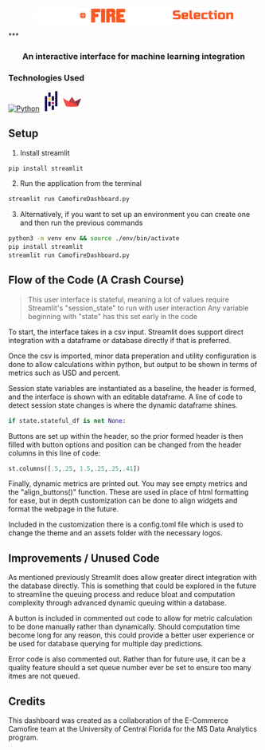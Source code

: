 <p align="center">
<img src="assets/camofire_logo_text.png" width="400"/>
</p>
***
<h3 align="center">An interactive interface for machine learning integration</h3>

### Technologies Used
<p align="left">
<a href="https://www.python.org/" target="_blank" rel="noreferrer"><img src="https://raw.githubusercontent.com/danielcranney/readme-generator/main/public/icons/skills/python-colored.svg" width="36" height="36" alt="Python" /></a>   
<a href="https://pandas.pydata.org/" target="_blank" rel="noreferrer"><img src="https://raw.githubusercontent.com/devicons/devicon/2ae2a900d2f041da66e950e4d48052658d850630/icons/pandas/pandas-original.svg" alt="pandas" width="40" height="40"/></a>
<a href="https://streamlit.io" target="_blank" rel="noreferrer"><img src="assets/streamlit-original.svg" width="36" height="36" alt="rlang" /></a>
</p>

## Setup
1. Install streamlit

```bash
pip install streamlit
```

2. Run the application from the terminal

```bash
streamlit run CamofireDashboard.py
```

3. Alternatively, if you want to set up an environment you can create one and then run the previous commands

```bash
python3 -m venv env && source ./env/bin/activate
pip install streamlit
streamlit run CamofireDashboard.py 
```

## Flow of the Code (A Crash Course)
> This user interface is stateful, meaning a lot of values require Streamlit's "session_state" to run with user interaction
> Any variable beginning with "state" has this set early in the code

To start, the interface takes in a csv input.  Streamlit does support direct integration with a dataframe or database directly if that is preferred.

Once the csv is imported, minor data preperation and utility configuration is done to allow calculations within python, but output to be shown in terms of metrics such as USD and percent.

Session state variables are instantiated as a baseline, the header is formed, and the interface is shown with an editable dataframe.  A line of code to detect session state changes is where the dynamic dataframe shines.

```python
if state.stateful_df is not None:
```  

Buttons are set up within the header, so the prior formed header is then filled with button options and position can be changed from the header columns in this line of code:

```python
st.columns([.5,.25, 1.5,.25,.25,.41]) 
```

Finally, dynamic metrics are printed out.  You may see empty metrics and the "align_buttons()" function.  These are used in place of html formatting for ease, but in depth customization can be done to align widgets and format the webpage in the future.

Included in the customization there is a config.toml file which is used to change the theme and an assets folder with the necessary logos.

## Improvements / Unused Code
As mentioned previously Streamlit does allow greater direct integration with the database directly.  This is something that could be explored in the future to streamline the queuing process and reduce bloat and computation complexity through advanced dynamic queuing within a database.

A button is included in commented out code to allow for metric calculation to be done manually rather than dynamically.  Should computation time become long for any reason, this could provide a better user experience or be used for database querying for multiple day predictions.

Error code is also commented out.  Rather than for future use, it can be a quality feature should a set queue number ever be set to ensure too many itmes are not queued.

## Credits
This dashboard was created as a collaboration of the E-Commerce Camofire team at the University of Central Florida for the MS Data Analytics program.
